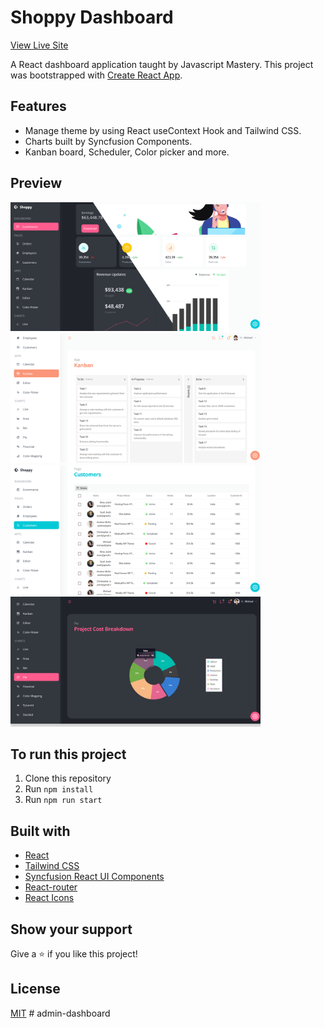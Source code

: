 # Shoppy Dashboard

[View Live Site](https://syncfusion-dashboard-benz.netlify.app/)

A React dashboard application taught by Javascript Mastery.
This project was bootstrapped with [Create React App](https://github.com/facebook/create-react-app).

## Features

- Manage theme by using React useContext Hook and Tailwind CSS.
- Charts built by Syncfusion Components.
- Kanban board, Scheduler, Color picker and more.

## Preview

<img src="./resources/dashboard.png" width="400" />&nbsp;<img src="./resources/kanban.png" width="400" />
<img src="./resources/customers.png" width="400" />&nbsp;<img src="./resources/pie.png" width="400" />

## To run this project

1. Clone this repository
2. Run `npm install`
3. Run `npm run start`

## Built with

- [React](https://reactjs.org/)
- [Tailwind CSS](https://tailwindcss.com/)
- [Syncfusion React UI Components](https://ej2.syncfusion.com/react/documentation/introduction/)
- [React-router](https://reactrouter.com/)
- [React Icons](https://react-icons.github.io/react-icons/)

## Show your support

Give a ⭐️ if you like this project!

## License

[MIT](LICENSE)
#   a d m i n - d a s h b o a r d 
 
 